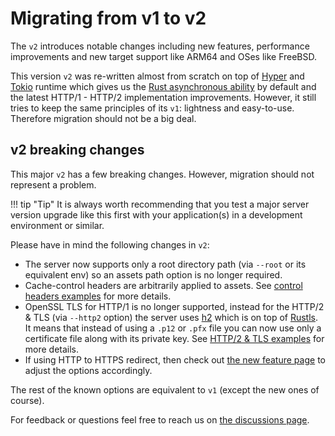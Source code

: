 # Migrating from v1 to v2

The `v2` introduces notable changes including new features, performance improvements and new target support like ARM64 and OSes like FreeBSD.

This version `v2` was re-written almost from scratch on top of [Hyper](https://github.com/hyperium/hyper) and [Tokio](https://github.com/tokio-rs/tokio) runtime which gives us the [Rust asynchronous ability](https://rust-lang.github.io/async-book/01_getting_started/02_why_async.html) by default and the latest HTTP/1 - HTTP/2 implementation improvements.
However, it still tries to keep the same principles of its `v1`: lightness and easy-to-use. Therefore migration should not be a big deal.

## v2 breaking changes

This major `v2` has a few breaking changes. However, migration should not represent a problem.

!!! tip "Tip"
    It is always worth recommending that you test a major server version upgrade like this first with your application(s) in a development environment or similar.

Please have in mind the following changes in `v2`:

- The server now supports only a root directory path (via `--root` or its equivalent env) so an assets path option is no longer required.
- Cache-control headers are arbitrarily applied to assets. See [control headers examples](./features/cache-control-headers.md) for more details.
- OpenSSL TLS for HTTP/1 is no longer supported, instead for the HTTP/2 & TLS (via `--http2` option) the server uses [h2](https://github.com/hyperium/h2) which is on top of [Rustls](https://github.com/ctz/rustls). It means that instead of using a `.p12` or `.pfx` file you can now use only a certificate file along with its private key. See [HTTP/2 & TLS examples](./features/http2-tls.md) for more details.
- If using HTTP to HTTPS redirect, then check out [the new feature page](./features/http-https-redirect.md) to adjust the options accordingly.

The rest of the known options are equivalent to `v1` (except the new ones of course).

For feedback or questions feel free to reach us on [the discussions page](https://github.com/static-web-server/static-web-server/discussions).
